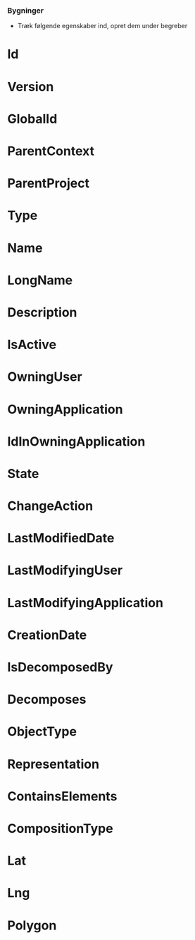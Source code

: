 ### Bygninger

- Træk følgende egenskaber ind, opret dem under begreber

# Id

# Version

# GlobalId

# ParentContext

# ParentProject

# Type

# Name

# LongName

# Description

# IsActive

# OwningUser

# OwningApplication

# IdInOwningApplication

# State

# ChangeAction

# LastModifiedDate

# LastModifyingUser

# LastModifyingApplication

# CreationDate

# IsDecomposedBy

# Decomposes

# ObjectType

# Representation

# ContainsElements

# CompositionType

# Lat

# Lng

# Polygon
